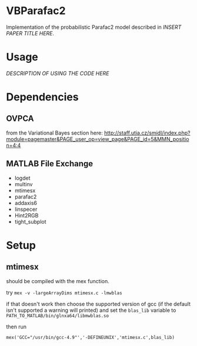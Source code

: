 # VBParafac2
Implementation of the probabilistic Parafac2 model described in *INSERT PAPER TITLE HERE*.

# Usage
*DESCRIPTION OF USING THE CODE HERE*


# Dependencies

## OVPCA
from the Variational Bayes section here:
http://staff.utia.cz/smidl/index.php?module=pagemaster&PAGE_user_op=view_page&PAGE_id=5&MMN_position=4:4


## MATLAB File Exchange
- logdet
- multinv
- mtimesx
- parafac2
- addaxis6
- linspecer
- Hint2RGB
- tight\_subplot

# Setup

## mtimesx
should be compiled with the mex function.

try `mex -v -largeArrayDims mtimesx.c -lmwblas`

if that doesn't work then choose the supported version of gcc (if the default isn't supported a warning will printed) and set the `blas_lib` variable to `PATH_TO_MATLAB/bin/glnxa64/libmwblas.so`

then run

`mex('GCC="/usr/bin/gcc-4.9"','-DEFINEUNIX','mtimesx.c',blas_lib)`
